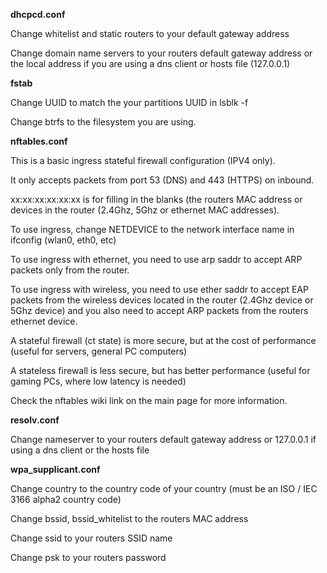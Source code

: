 **dhcpcd.conf**

Change whitelist and static routers to your default gateway address

Change domain name servers to your routers default gateway address or the local address if you are using a dns client or hosts file (127.0.0.1)

**fstab**

Change UUID to match the your partitions UUID in lsblk -f

Change btrfs to the filesystem you are using.

**nftables.conf**

This is a basic ingress stateful firewall configuration (IPV4 only).

It only accepts packets from port 53 (DNS) and 443 (HTTPS) on inbound.

xx:xx:xx:xx:xx:xx is for filling in the blanks (the routers MAC address or devices in the router (2.4Ghz, 5Ghz or ethernet MAC addresses).

To use ingress, change NETDEVICE to the network interface name in ifconfig (wlan0, eth0, etc)

To use ingress with ethernet, you need to use arp saddr to accept ARP packets only from the router.

To use ingress with wireless, you need to use ether saddr to accept EAP packets from the wireless devices located in the router (2.4Ghz device or 5Ghz device) and you also need to accept ARP packets from the routers ethernet device.

A stateful firewall (ct state) is more secure, but at the cost of performance (useful for servers, general PC computers)

A stateless firewall is less secure, but has better performance (useful for gaming PCs, where low latency is needed)

Check the nftables wiki link on the main page for more information.

**resolv.conf**

Change nameserver to your routers default gateway address or 127.0.0.1 if using a dns client or the hosts file

**wpa_supplicant.conf**

Change country to the country code of your country (must be an ISO / IEC 3166 alpha2 country code)

Change bssid, bssid_whitelist to the routers MAC address

Change ssid to your routers SSID name

Change psk to your routers password
